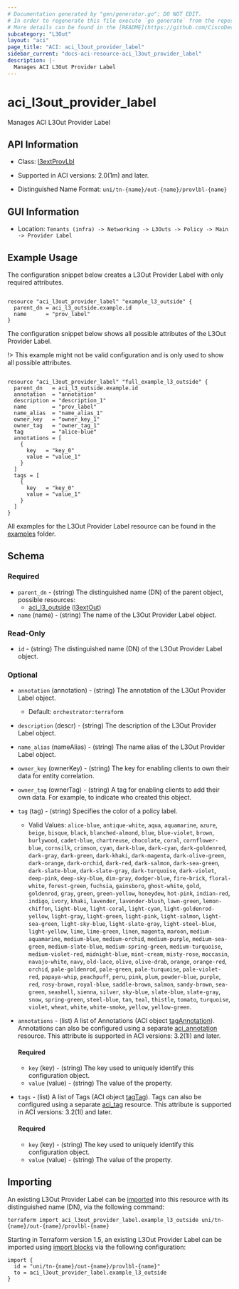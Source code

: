 ```yaml
---
# Documentation generated by "gen/generator.go"; DO NOT EDIT.
# In order to regenerate this file execute `go generate` from the repository root.
# More details can be found in the [README](https://github.com/CiscoDevNet/terraform-provider-aci/blob/master/README.md).
subcategory: "L3Out"
layout: "aci"
page_title: "ACI: aci_l3out_provider_label"
sidebar_current: "docs-aci-resource-aci_l3out_provider_label"
description: |-
  Manages ACI L3Out Provider Label
---
```


# aci_l3out_provider_label #

Manages ACI L3Out Provider Label



## API Information ##

* Class: [l3extProvLbl](https://pubhub.devnetcloud.com/media/model-doc-latest/docs/app/index.html#/objects/l3extProvLbl/overview)

* Supported in ACI versions: 2.0(1m) and later.

* Distinguished Name Format: `uni/tn-{name}/out-{name}/provlbl-{name}`

## GUI Information ##

* Location: `Tenants (infra) -> Networking -> L3Outs -> Policy -> Main -> Provider Label`

## Example Usage ##

The configuration snippet below creates a L3Out Provider Label with only required attributes.

```hcl

resource "aci_l3out_provider_label" "example_l3_outside" {
  parent_dn = aci_l3_outside.example.id
  name      = "prov_label"
}

```
The configuration snippet below shows all possible attributes of the L3Out Provider Label.

!> This example might not be valid configuration and is only used to show all possible attributes.

```hcl

resource "aci_l3out_provider_label" "full_example_l3_outside" {
  parent_dn   = aci_l3_outside.example.id
  annotation  = "annotation"
  description = "description_1"
  name        = "prov_label"
  name_alias  = "name_alias_1"
  owner_key   = "owner_key_1"
  owner_tag   = "owner_tag_1"
  tag         = "alice-blue"
  annotations = [
    {
      key   = "key_0"
      value = "value_1"
    }
  ]
  tags = [
    {
      key   = "key_0"
      value = "value_1"
    }
  ]
}

```

All examples for the L3Out Provider Label resource can be found in the [examples](https://github.com/CiscoDevNet/terraform-provider-aci/tree/master/examples/resources/aci_l3out_provider_label) folder.

## Schema ##

### Required ###

* `parent_dn` - (string) The distinguished name (DN) of the parent object, possible resources:
  - [aci_l3_outside](https://registry.terraform.io/providers/CiscoDevNet/aci/latest/docs/resources/l3_outside) ([l3extOut](https://pubhub.devnetcloud.com/media/model-doc-latest/docs/app/index.html#/objects/l3extOut/overview))
* `name` (name) - (string) The name of the L3Out Provider Label object.

### Read-Only ###

* `id` - (string) The distinguished name (DN) of the L3Out Provider Label object.

### Optional ###

* `annotation` (annotation) - (string) The annotation of the L3Out Provider Label object.
  - Default: `orchestrator:terraform`
* `description` (descr) - (string) The description of the L3Out Provider Label object.
* `name_alias` (nameAlias) - (string) The name alias of the L3Out Provider Label object.
* `owner_key` (ownerKey) - (string) The key for enabling clients to own their data for entity correlation.
* `owner_tag` (ownerTag) - (string) A tag for enabling clients to add their own data. For example, to indicate who created this object.
* `tag` (tag) - (string) Specifies the color of a policy label.
  - Valid Values: `alice-blue`, `antique-white`, `aqua`, `aquamarine`, `azure`, `beige`, `bisque`, `black`, `blanched-almond`, `blue`, `blue-violet`, `brown`, `burlywood`, `cadet-blue`, `chartreuse`, `chocolate`, `coral`, `cornflower-blue`, `cornsilk`, `crimson`, `cyan`, `dark-blue`, `dark-cyan`, `dark-goldenrod`, `dark-gray`, `dark-green`, `dark-khaki`, `dark-magenta`, `dark-olive-green`, `dark-orange`, `dark-orchid`, `dark-red`, `dark-salmon`, `dark-sea-green`, `dark-slate-blue`, `dark-slate-gray`, `dark-turquoise`, `dark-violet`, `deep-pink`, `deep-sky-blue`, `dim-gray`, `dodger-blue`, `fire-brick`, `floral-white`, `forest-green`, `fuchsia`, `gainsboro`, `ghost-white`, `gold`, `goldenrod`, `gray`, `green`, `green-yellow`, `honeydew`, `hot-pink`, `indian-red`, `indigo`, `ivory`, `khaki`, `lavender`, `lavender-blush`, `lawn-green`, `lemon-chiffon`, `light-blue`, `light-coral`, `light-cyan`, `light-goldenrod-yellow`, `light-gray`, `light-green`, `light-pink`, `light-salmon`, `light-sea-green`, `light-sky-blue`, `light-slate-gray`, `light-steel-blue`, `light-yellow`, `lime`, `lime-green`, `linen`, `magenta`, `maroon`, `medium-aquamarine`, `medium-blue`, `medium-orchid`, `medium-purple`, `medium-sea-green`, `medium-slate-blue`, `medium-spring-green`, `medium-turquoise`, `medium-violet-red`, `midnight-blue`, `mint-cream`, `misty-rose`, `moccasin`, `navajo-white`, `navy`, `old-lace`, `olive`, `olive-drab`, `orange`, `orange-red`, `orchid`, `pale-goldenrod`, `pale-green`, `pale-turquoise`, `pale-violet-red`, `papaya-whip`, `peachpuff`, `peru`, `pink`, `plum`, `powder-blue`, `purple`, `red`, `rosy-brown`, `royal-blue`, `saddle-brown`, `salmon`, `sandy-brown`, `sea-green`, `seashell`, `sienna`, `silver`, `sky-blue`, `slate-blue`, `slate-gray`, `snow`, `spring-green`, `steel-blue`, `tan`, `teal`, `thistle`, `tomato`, `turquoise`, `violet`, `wheat`, `white`, `white-smoke`, `yellow`, `yellow-green`.

* `annotations` - (list) A list of Annotations (ACI object [tagAnnotation](https://pubhub.devnetcloud.com/media/model-doc-latest/docs/app/index.html#/objects/tagAnnotation/overview)). Annotations can also be configured using a separate [aci_annotation](https://registry.terraform.io/providers/CiscoDevNet/aci/latest/docs/resources/annotation) resource. This attribute is supported in ACI versions: 3.2(1l) and later.
  
  #### Required ####
  
  * `key` (key) - (string) The key used to uniquely identify this configuration object.
  * `value` (value) - (string) The value of the property.

* `tags` - (list) A list of Tags (ACI object [tagTag](https://pubhub.devnetcloud.com/media/model-doc-latest/docs/app/index.html#/objects/tagTag/overview)). Tags can also be configured using a separate [aci_tag](https://registry.terraform.io/providers/CiscoDevNet/aci/latest/docs/resources/tag) resource. This attribute is supported in ACI versions: 3.2(1l) and later.
  
  #### Required ####
  
  * `key` (key) - (string) The key used to uniquely identify this configuration object.
  * `value` (value) - (string) The value of the property.

## Importing

An existing L3Out Provider Label can be [imported](https://www.terraform.io/docs/import/index.html) into this resource with its distinguished name (DN), via the following command:

```
terraform import aci_l3out_provider_label.example_l3_outside uni/tn-{name}/out-{name}/provlbl-{name}
```

Starting in Terraform version 1.5, an existing L3Out Provider Label can be imported
using [import blocks](https://developer.hashicorp.com/terraform/language/import) via the following configuration:

```
import {
  id = "uni/tn-{name}/out-{name}/provlbl-{name}"
  to = aci_l3out_provider_label.example_l3_outside
}
```
